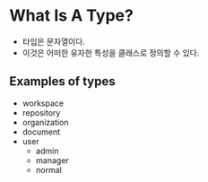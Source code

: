 # What Is A Type?

- 타입은 문자열이다.
- 이것은 어떠한 유자한 특성을 클래스로 정의할 수 있다.

## Examples of types

- workspace
- repository
- organization
- document
- user
    - admin
    - manager
    - normal
